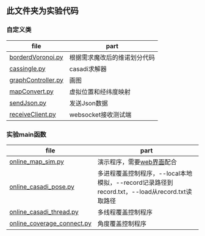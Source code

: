 ## 此文件夹为实验代码

### 自定义类

| file                                       | part                         |
| ------------------------------------------ | ---------------------------- |
| [borderdVoronoi.py](./borderdVoronoi.py)   | 根据需求魔改后的维诺划分代码 |
| [cassingle.py](./cassingle.py)             | casadi求解器                 |
| [graphController.py](./graphController.py) | 画图                         |
| [mapConvert.py](mapConvert.py)             | 虚拟位置和经纬度映射         |
| [sendJson.py](./sendJson.py)               | 发送Json数据                 |
| [receiveClient.py](./receiveClient.py)     | websocket接收测试端          |

### 实验main函数

| file                                                     | part                                                         |
| -------------------------------------------------------- | ------------------------------------------------------------ |
| [online_map_sim.py](./online_map_sim.py)                 | 演示程序，需要[web界面](http://45.115.245.21:8081/websocket/#/)配合 |
| [online_casadi_pose.py](./online_casadi_pose.py)         | 多进程覆盖控制程序，--local本地模拟，--record记录路径到record.txt，--load从record.txt读取路径 |
| [online_casadi_thread.py](./online_casadi_thread.py)     | 多线程覆盖控制程序                                           |
| [online_coverage_connect.py](online_coverage_connect.py) | 角度覆盖控制程序                                             |
